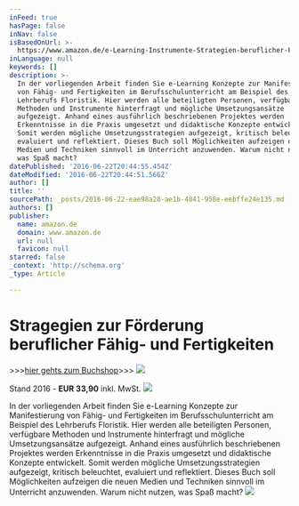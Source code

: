 ```yaml
---
inFeed: true
hasPage: false
inNav: false
isBasedOnUrl: >-
  https://www.amazon.de/e-Learning-Instrumente-Strategien-beruflicher-Fertigkeiten/dp/3639459423/ref=sr_1_1/280-8326652-2644961?s=books&ie=UTF8&qid=1466625323&sr=1-1
inLanguage: null
keywords: []
description: >-
  In der vorliegenden Arbeit finden Sie e-Learning Konzepte zur Manifestierung
  von Fähig- und Fertigkeiten im Berufsschulunterricht am Beispiel des
  Lehrberufs Floristik. Hier werden alle beteiligten Personen, verfügbare
  Methoden und Instrumente hinterfragt und mögliche Umsetzungsansätze
  aufgezeigt. Anhand eines ausführlich beschriebenen Projektes werden
  Erkenntnisse in die Praxis umgesetzt und didaktische Konzepte entwickelt.
  Somit werden mögliche Umsetzungsstrategien aufgezeigt, kritisch beleuchtet,
  evaluiert und reflektiert. Dieses Buch soll Möglichkeiten aufzeigen die neuen
  Medien und Techniken sinnvoll im Unterricht anzuwenden. Warum nicht nutzen,
  was Spaß macht?
datePublished: '2016-06-22T20:44:55.454Z'
dateModified: '2016-06-22T20:44:51.566Z'
author: []
title: ''
sourcePath: _posts/2016-06-22-eae98a28-ae1b-4841-958e-eebffe24e135.md
authors: []
publisher:
  name: amazon.de
  domain: www.amazon.de
  url: null
  favicon: null
starred: false
_context: 'http://schema.org'
_type: Article

---
```

# Stragegien zur Förderung beruflicher Fähig- und Fertigkeiten

\>\>\>[hier gehts zum Buchshop][0]\>\>\>
![](https://the-grid-user-content.s3-us-west-2.amazonaws.com/58946cd5-4bd4-4ada-b0ae-d0439d335313.png)

Stand 2016 - **EUR 33,90** inkl. MwSt.
![](https://images-na.ssl-images-amazon.com/images/I/41K-CBoiDjL._SX339_BO1,204,203,200_.jpg)

In der vorliegenden Arbeit finden Sie e-Learning Konzepte zur Manifestierung von Fähig- und Fertigkeiten im Berufsschulunterricht am Beispiel des Lehrberufs Floristik. Hier werden alle beteiligten Personen, verfügbare Methoden und Instrumente hinterfragt und mögliche Umsetzungsansätze aufgezeigt. Anhand eines ausführlich beschriebenen Projektes werden Erkenntnisse in die Praxis umgesetzt und didaktische Konzepte entwickelt. Somit werden mögliche Umsetzungsstrategien aufgezeigt, kritisch beleuchtet, evaluiert und reflektiert. Dieses Buch soll Möglichkeiten aufzeigen die neuen Medien und Techniken sinnvoll im Unterricht anzuwenden. Warum nicht nutzen, was Spaß macht?
![](https://the-grid-user-content.s3-us-west-2.amazonaws.com/418b7b25-9151-411d-821a-5a594754bcfa.jpg)

[0]: http://www.facultas.at/list/9783639459425
